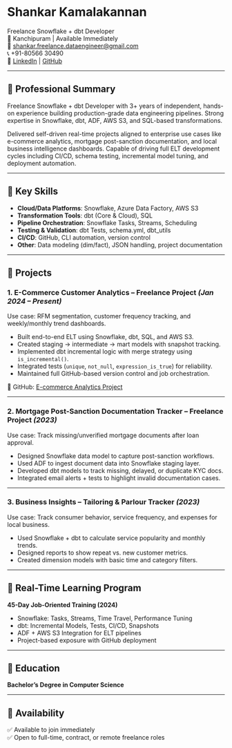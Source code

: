 # Shankar Kamalakannan  
Freelance Snowflake + dbt Developer  
📍 Kanchipuram | Available Immediately  
📧 shankar.freelance.dataengineer@gmail.com  
📞 +91-80566 30490  
🔗 [LinkedIn](https://www.linkedin.com/in/shankarkk/) | [GitHub](https://github.com/Shankarkk)

---

## 🔹 Professional Summary

Freelance Snowflake + dbt Developer with 3+ years of independent, hands-on experience building production-grade data engineering pipelines. Strong expertise in Snowflake, dbt, ADF, AWS S3, and SQL-based transformations.

Delivered self-driven real-time projects aligned to enterprise use cases like e-commerce analytics, mortgage post-sanction documentation, and local business intelligence dashboards. Capable of driving full ELT development cycles including CI/CD, schema testing, incremental model tuning, and deployment automation.

---

## 🔹 Key Skills

- **Cloud/Data Platforms**: Snowflake, Azure Data Factory, AWS S3  
- **Transformation Tools**: dbt (Core & Cloud), SQL  
- **Pipeline Orchestration**: Snowflake Tasks, Streams, Scheduling  
- **Testing & Validation**: dbt Tests, schema.yml, dbt_utils  
- **CI/CD**: GitHub, CLI automation, version control  
- **Other**: Data modeling (dim/fact), JSON handling, project documentation

---

## 🔹 Projects

### 1. E-Commerce Customer Analytics – Freelance Project *(Jan 2024 – Present)*  
Use case: RFM segmentation, customer frequency tracking, and weekly/monthly trend dashboards.

- Built end-to-end ELT using Snowflake, dbt, SQL, and AWS S3.  
- Created staging → intermediate → mart models with snapshot tracking.  
- Implemented dbt incremental logic with merge strategy using `is_incremental()`.  
- Integrated tests (`unique`, `not_null`, `expression_is_true`) for reliability.  
- Maintained full GitHub-based version control and job orchestration.

🔗 GitHub: [E-commerce Analytics Project](https://github.com/Shankarkk/E-commerce_analytics_project)

---

### 2. Mortgage Post-Sanction Documentation Tracker – Freelance Project *(2023)*  
Use case: Track missing/unverified mortgage documents after loan approval.

- Designed Snowflake data model to capture post-sanction workflows.  
- Used ADF to ingest document data into Snowflake staging layer.  
- Developed dbt models to track missing, delayed, or duplicate KYC docs.  
- Integrated email alerts + tests to highlight invalid documentation cases.

---

### 3. Business Insights – Tailoring & Parlour Tracker *(2023)*  
Use case: Track consumer behavior, service frequency, and expenses for local business.

- Used Snowflake + dbt to calculate service popularity and monthly trends.  
- Designed reports to show repeat vs. new customer metrics.  
- Created dimension models with basic time and category filters.

---

## 🔹 Real-Time Learning Program

**45-Day Job-Oriented Training (2024)**  
- Snowflake: Tasks, Streams, Time Travel, Performance Tuning  
- dbt: Incremental Models, Tests, CI/CD, Snapshots  
- ADF + AWS S3 Integration for ELT pipelines  
- Project-based exposure with GitHub deployment

---

## 🔹 Education

**Bachelor’s Degree in Computer Science**  

---

## 🔹 Availability

✅ Available to join immediately  
✅ Open to full-time, contract, or remote freelance roles
